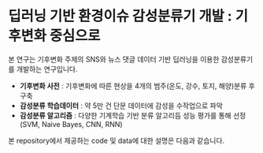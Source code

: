 # 딥러닝 기반 환경이슈 감성분류기 개발 : 기후변화 중심으로
  
  본 연구는 기후변화 주제의 SNS와 뉴스 댓글 데이터 기반 딥러닝을 이용한 감성분류기를 개발하는 연구입니다.
 - **기후변화 사전** : 기후변화에 따른 현상을 4개의 범주(온도, 강수, 토지, 해양)분류 후 구축
 - **감성분류 학습데이터** : 약 5만 건 단문 데이터에 감성을 수작업으로 파악 
 - **감성분류 알고리즘** : 다양한 기계학습 기반 분류 알고리듬 성능 평가를 통해 선정 (SVM, Naive Bayes, CNN, RNN)
 
 본 repository에서 제공하는 code 및 data에 대한 설명은 다음과 같습니다.
 
